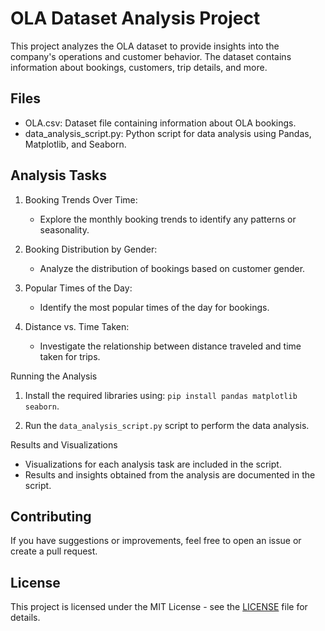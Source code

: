 # OLA Dataset Analysis Project

This project analyzes the OLA dataset to provide insights into the company's operations and customer behavior. The dataset contains information about bookings, customers, trip details, and more.

## Files

-  OLA.csv: Dataset file containing information about OLA bookings.
-  data_analysis_script.py: Python script for data analysis using Pandas, Matplotlib, and Seaborn.

## Analysis Tasks

1. Booking Trends Over Time:
   - Explore the monthly booking trends to identify any patterns or seasonality.

2. Booking Distribution by Gender:
   - Analyze the distribution of bookings based on customer gender.

3. Popular Times of the Day:
   - Identify the most popular times of the day for bookings.

4. Distance vs. Time Taken:
   - Investigate the relationship between distance traveled and time taken for trips.


Running the Analysis

1. Install the required libraries using: `pip install pandas matplotlib seaborn`.

2. Run the `data_analysis_script.py` script to perform the data analysis.

Results and Visualizations

- Visualizations for each analysis task are included in the script.
- Results and insights obtained from the analysis are documented in the script.


## Contributing

If you have suggestions or improvements, feel free to open an issue or create a pull request.

## License

This project is licensed under the MIT License - see the [LICENSE](LICENSE) file for details.

